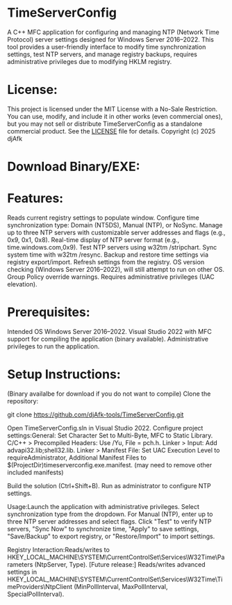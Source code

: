 # TimeServerConfig
A C++ MFC application for configuring and managing NTP (Network Time Protocol) server settings designed for Windows Server 2016–2022. This tool provides a user-friendly interface to modify time synchronization settings, test NTP servers, and manage registry backups, requires administrative privileges due to modifying HKLM registry.

# License:
This project is licensed under the MIT License with a No-Sale Restriction. You can use, modify, and include it in other works (even commercial ones), but you may not sell or distribute TimeServerConfig as a standalone commercial product. See the [LICENSE](LICENSE.txt) file for details.
Copyright (c) 2025 djAfk

# Download Binary/EXE:


# Features:
Reads current registry settings to populate window.
Configure time synchronization type: Domain (NT5DS), Manual (NTP), or NoSync.
Manage up to three NTP servers with customizable server addresses and flags (e.g., 0x9, 0x1, 0x8).
Real-time display of NTP server format (e.g., time.windows.com,0x9).
Test NTP servers using w32tm /stripchart.
Sync system time with w32tm /resync.
Backup and restore time settings via registry export/import.
Refresh settings from the registry.
OS version checking (Windows Server 2016–2022), will still attempt to run on other OS.
Group Policy override warnings.
Requires administrative privileges (UAC elevation).

# Prerequisites:
Intended OS Windows Server 2016–2022.
Visual Studio 2022 with MFC support for compiling the application (binary available).
Administrative privileges to run the application.

# Setup Instructions:
(Binary availalbe for download if you do not want to compile)
Clone the repository:

git clone https://github.com/djAfk-tools/TimeServerConfig.git

Open TimeServerConfig.sln in Visual Studio 2022.
Configure project settings:General: Set Character Set to Multi-Byte, MFC to Static Library.
C/C++ > Precompiled Headers: Use /Yu, File = pch.h.
Linker > Input: Add advapi32.lib;shell32.lib.
Linker > Manifest File: Set UAC Execution Level to requireAdministrator, Additional Manifest Files to $(ProjectDir)timeserverconfig.exe.manifest.
(may need to remove other included manifests)

Build the solution (Ctrl+Shift+B).
Run as administrator to configure NTP settings.

Usage:Launch the application with administrative privileges.
Select synchronization type from the dropdown.
For Manual (NTP), enter up to three NTP server addresses and select flags.
Click "Test" to verify NTP servers, "Sync Now" to synchronize time, "Apply" to save settings, "Save/Backup" to export registry, or "Restore/Import" to import settings.

Registry Interaction:Reads/writes to HKEY_LOCAL_MACHINE\SYSTEM\CurrentControlSet\Services\W32Time\Parameters (NtpServer, Type).
[Future release:] Reads/writes advanced settings in HKEY_LOCAL_MACHINE\SYSTEM\CurrentControlSet\Services\W32Time\TimeProviders\NtpClient (MinPollInterval, MaxPollInterval, SpecialPollInterval).
